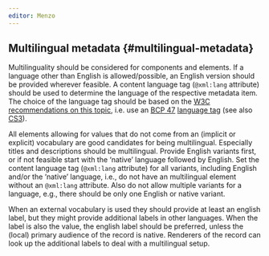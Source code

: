 ```yaml
---
editor: Menzo
---
```


## Multilingual metadata {#multilingual-metadata}

Multilinguality should be considered for components and elements. If a language other than English is allowed/possible, an English version should be provided wherever feasible. A content language tag \(`@xml:lang` attribute\) should be used to determine the language of the respective metadata item. The choice of the language tag should be based on the [W3C recommendations on this topic](https://www.w3.org/International/questions/qa-choosing-language-tags), i.e. use an [BCP 47](https://tools.ietf.org/rfc/bcp/bcp47.txt) [language tag](https://tools.ietf.org/rfc/bcp/bcp47.txt) (see also [CS3](/authoring_component_metadata_records/the_component_section.md#cs3)).

All elements allowing for values that do not come from an \(implicit or explicit\) vocabulary are good candidates for being multilingual. Especially titles and descriptions should be multilingual. Provide English variants first, or if not feasible start with the ‘native’ language followed by English. Set the content language tag \(`@xml:lang` attribute\) for all variants, including English and/or the ‘native’ language, i.e., do not have an multilingual element without an `@xml:lang` attribute. Also do not allow multiple variants for a language, e.g., there should be only one English or native variant.

When an external vocabulary is used they should provide at least an english label, but they might provide additional labels in other languages. When the label is also the value, the english label should be preferred, unless the \(local\) primary audience of the record is native. Renderers of the record can look up the additional labels to deal with a multilingual setup.

